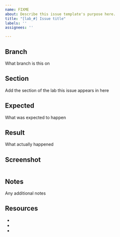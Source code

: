 ```yaml
---
name: FIXME
about: Describe this issue template's purpose here.
title: "[lab_#] Issue title"
labels: ''
assignees: ''

---
```


## Branch
What branch is this on

## Section
Add the section of the lab this issue appears in here 

## Expected 
What was expected to happen

## Result 
What actually happened

## Screenshot
![]()

## Notes 
Any additional notes

## Resources
- 
- 
-
